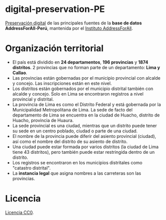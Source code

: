 # digital-preservation-PE
[Preservación digital](https://en.wikipedia.org/wiki/Digital_preservation) de las principales fuentes de la **base de datos AddressForAll-Perú**, mantenida por el [Instituto AddressForAll](http://addressforall.org/).

# Organización territorial
- El país está dividido en **24 departamentos**, **196 provincias** y **1874 distritos**. 2 provincias que no forman parte de un departamento: **Lima y Callao**.
- Las provincias están gobernadas por el municipio provincial con alcalde y concejo. Las inscripciones están en este nivel.
- Los distritos están gobernados por el municipio distrital también con alcalde y concejo. Solo en Lima se encontraron registros a nivel provincial y distrital.
- La provincia de Lima es como el Distrito Federal y está gobernada por la Municipalidad Metropolitana de Lima. La sede de facto del departamento de Lima se encuentra en la ciudad de Huacho, distrito de Huacho, provincia de Huaura.
- La sede provincial es una ciudad, mientras que un distrito puede tener su sede en un centro poblado, ciudad o parte de una ciudad.
- El nombre de la provincia puede diferir del asiento provincial (ciudad), así como el nombre del distrito de su asiento de distrito.
- Una ciudad puede estar formada por varios distritos (la ciudad de Lima tiene 43 distritos), pero también puede estar restringida dentro de un distrito.
- Los registros se encontraron en los municipios distritales como "catastro distrital".
- La **instancia legal** que asigna nombres a las carreteras son las provincias.

# Licencia
[Licencia CC0](https://creativecommons.org/publicdomain/zero/1.0/deed.es).

